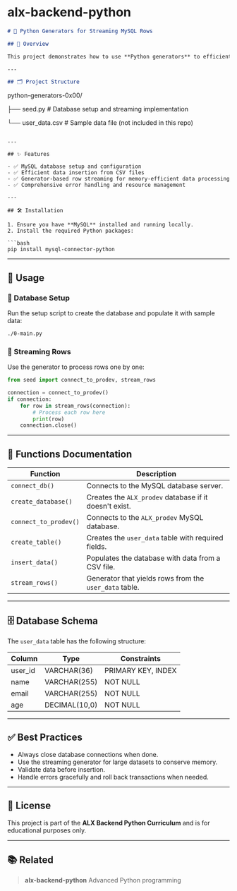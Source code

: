 # alx-backend-python

```markdown
# 🐍 Python Generators for Streaming MySQL Rows

## 📖 Overview

This project demonstrates how to use **Python generators** to efficiently stream rows from a MySQL database **one by one**, minimizing memory usage when working with large datasets.

---

## 🗂️ Project Structure

```

python-generators-0x00/

├── seed.py             # Database setup and streaming implementation

└── user_data.csv       # Sample data file (not included in this repo)

````

---

## ✨ Features

- ✅ MySQL database setup and configuration  
- ✅ Efficient data insertion from CSV files  
- ✅ Generator-based row streaming for memory-efficient data processing  
- ✅ Comprehensive error handling and resource management  

---

## 🛠️ Installation

1. Ensure you have **MySQL** installed and running locally.
2. Install the required Python packages:

```bash
pip install mysql-connector-python
````

---

## 🚀 Usage

### 🔧 Database Setup

Run the setup script to create the database and populate it with sample data:

```bash
./0-main.py
```

### 🔁 Streaming Rows

Use the generator to process rows one by one:

```python
from seed import connect_to_prodev, stream_rows

connection = connect_to_prodev()
if connection:
    for row in stream_rows(connection):
        # Process each row here
        print(row)
    connection.close()
```

---

## 🧾 Functions Documentation

| Function              | Description                                            |
| --------------------- | ------------------------------------------------------ |
| `connect_db()`        | Connects to the MySQL database server.                 |
| `create_database()`   | Creates the `ALX_prodev` database if it doesn't exist. |
| `connect_to_prodev()` | Connects to the `ALX_prodev` MySQL database.           |
| `create_table()`      | Creates the `user_data` table with required fields.    |
| `insert_data()`       | Populates the database with data from a CSV file.      |
| `stream_rows()`       | Generator that yields rows from the `user_data` table. |

---

## 🗄️ Database Schema

The `user_data` table has the following structure:

| Column   | Type          | Constraints        |
| -------- | ------------- | ------------------ |
| user_id | VARCHAR(36)   | PRIMARY KEY, INDEX |
| name     | VARCHAR(255)  | NOT NULL           |
| email    | VARCHAR(255)  | NOT NULL           |
| age      | DECIMAL(10,0) | NOT NULL           |

---

## ✅ Best Practices

* Always close database connections when done.
* Use the streaming generator for large datasets to conserve memory.
* Validate data before insertion.
* Handle errors gracefully and roll back transactions when needed.

---

## 📄 License

This project is part of the **ALX Backend Python Curriculum** and is for educational purposes only.

---

## 📚 Related

> **alx-backend-python**
> Advanced Python programming
